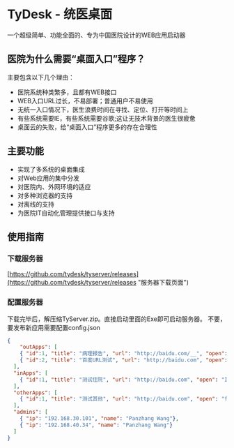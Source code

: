 # TyDesk - 统医桌面
一个超级简单、功能全面的、专为中国医院设计的WEB应用启动器

## 医院为什么需要“桌面入口”程序？
主要包含以下几个理由：

- 医院系统种类繁多，且都有WEB接口
- WEB入口URL过长，不易部署；普通用户不易使用
- 无统一入口情况下，医生浪费时间在寻找、定位、打开等时间上
- 有些系统需要IE，有些系统需要谷歌;这让无技术背景的医生很疲惫
- 桌面云的失败，给“桌面入口”程序更多的存在合理性

## 主要功能
- 实现了多系统的桌面集成
- 对Web应用的集中分发
- 对医院内、外网环境的适应
- 对多种浏览器的支持
- 对离线的支持
- 为医院IT自动化管理提供接口与支持

## 使用指南

### 下载服务器
[https://github.com/tydesk/tyserver/releases](https://github.com/tydesk/tyserver/releases "服务器下载页面")

### 配置服务器
下载完毕后，解压缩TyServer.zip。直接启动里面的Exe即可启动服务器。 不要，要发布新应用需要配置config.json


```json
{
	"outApps": [
    { "id":1, "title": "病理报告", "url": "http://baidu.com/__", "open": "chrome", "net": "out"},
    { "id":2, "title": "百度URL测试", "url": "http://baidu.com", "open": "chrome", "net": "in"}
  ],
  "inApps": [
    { "id":1, "title": "测试住院", "url": "http://baidu.com", "open": "IE", "net": "in"}
  ],
  "otherApps": [
    { "id":1, "title": "测试其他", "url": "http://baidu.com", "open": "firefox", "net": "out"}
  ],
  "admins": [
    { "ip": "192.168.30.101", "name": "Panzhang Wang"},
    { "ip": "192.168.40.34", "name": "Panzhang Wang"}
  ]
}
```






